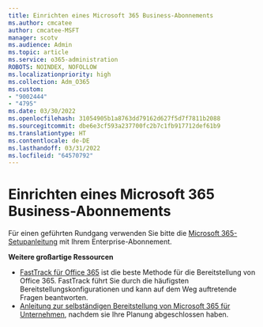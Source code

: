 ```yaml
---
title: Einrichten eines Microsoft 365 Business-Abonnements
ms.author: cmcatee
author: cmcatee-MSFT
manager: scotv
ms.audience: Admin
ms.topic: article
ms.service: o365-administration
ROBOTS: NOINDEX, NOFOLLOW
ms.localizationpriority: high
ms.collection: Adm_O365
ms.custom:
- "9002444"
- "4795"
ms.date: 03/30/2022
ms.openlocfilehash: 31054905b1a8763dd79162d627f5d7f7811b2088
ms.sourcegitcommit: dbe6e3cf593a237700fc2b7c1fb917712def61b9
ms.translationtype: HT
ms.contentlocale: de-DE
ms.lasthandoff: 03/31/2022
ms.locfileid: "64570792"
---
```

# <a name="set-up-a-microsoft-365-business-subscription"></a>Einrichten eines Microsoft 365 Business-Abonnements

Für einen geführten Rundgang verwenden Sie bitte die [Microsoft 365-Setupanleitung](https://admin.microsoft.com/adminportal/home#/modernonboarding/m365setup) mit Ihrem Enterprise-Abonnement.

**Weitere großartige Ressourcen**

- [FastTrack für Office 365](https://docs.microsoft.com/fasttrack/products-and-capabilities#office-365) ist die beste Methode für die Bereitstellung von Office 365. FastTrack führt Sie durch die häufigsten Bereitstellungskonfigurationen und kann auf dem Weg auftretende Fragen beantworten.
- [Anleitung zur selbständigen Bereitstellung von Microsoft 365 für Unternehmen](https://docs.microsoft.com/microsoft-365/enterprise/microsoft-365-overview), nachdem sie Ihre Planung abgeschlossen haben.
